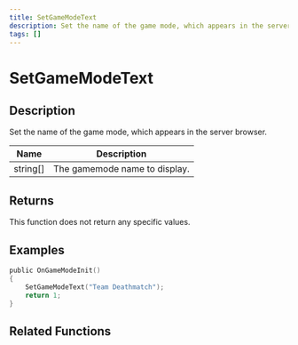 ```yaml
---
title: SetGameModeText
description: Set the name of the game mode, which appears in the server browser.
tags: []
---
```


# SetGameModeText

<TagLinks />

## Description

Set the name of the game mode, which appears in the server browser.


| Name | Description |
|------|-------------|
|string[] | The gamemode name to display.|


## Returns

This function does not return any specific values.


## Examples


```c
public OnGameModeInit()
{
    SetGameModeText("Team Deathmatch");
    return 1;
}
```


## Related Functions


